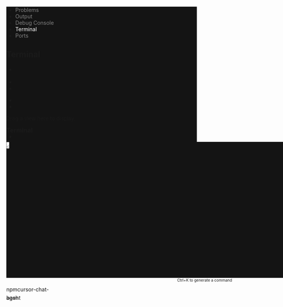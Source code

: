<div class="split-view-view visible" style="top: 553px; height: 426px;"><div class="part panel basepanel bottom pane-composite-part" id="workbench.parts.panel" role="none" style="background-color: rgb(20, 20, 20); border-left-color: rgba(255, 255, 255, 0.05); border-right-color: rgba(255, 255, 255, 0.05); border-bottom-color: rgba(255, 255, 255, 0.05);"><div class="composite title has-composite-bar" style="border-top-color: rgba(255, 255, 255, 0.05);"><div class="composite-bar-container"><div class="composite-bar"><div class="monaco-action-bar"><ul class="actions-container" role="tablist" aria-label="Active View Switcher"><li class="action-item composite-bar-action-tab" role="tab" draggable="true" aria-label="" aria-expanded="false" aria-selected="false" tabindex="0" style="--insert-border-color: #ffffff;"><div class="status-indicator"></div><a class="action-label" aria-label="Problems (Ctrl+Shift+M)" style="color: rgba(204, 204, 204, 0.6);">Problems</a><div class="badge" aria-hidden="true" aria-label="Problems (Ctrl+Shift+M)" style="display: none;"><div class="badge-content" style="color: rgb(20, 20, 20); background-color: rgb(136, 192, 208);"></div></div><div class="codicon codicon-close remove-button" style="position: absolute; right: 0px; top: 50%; transform: translateY(-50%); cursor: pointer; z-index: 2; opacity: 0; pointer-events: none;"></div><div class="active-item-indicator"></div></li><li class="action-item composite-bar-action-tab" role="tab" draggable="true" aria-label="" aria-expanded="false" aria-selected="false" style="--insert-border-color: #ffffff;"><div class="status-indicator"></div><a class="action-label" aria-label="Output (Ctrl+M Ctrl+H)" style="color: rgba(204, 204, 204, 0.6);">Output</a><div class="badge" aria-hidden="true" aria-label="Output (Ctrl+M Ctrl+H)" style="display: none;"><div class="badge-content" style="color: rgb(20, 20, 20); background-color: rgb(136, 192, 208);"></div></div><div class="codicon codicon-close remove-button" style="position: absolute; right: 0px; top: 50%; transform: translateY(-50%); cursor: pointer; z-index: 2; opacity: 0; pointer-events: none;"></div><div class="active-item-indicator"></div></li><li class="action-item composite-bar-action-tab" role="tab" draggable="true" aria-label="Debug Console (Ctrl+Shift+Alt+Y)" aria-expanded="false" aria-selected="false" style="--insert-border-color: #ffffff;"><div class="status-indicator"></div><a class="action-label" aria-label="Debug Console (Ctrl+Shift+Alt+Y)" style="color: rgba(204, 204, 204, 0.6);">Debug Console</a><div class="badge" aria-hidden="true" aria-label="Debug Console (Ctrl+Shift+Alt+Y)" style="display: none;"><div class="badge-content" style="color: rgb(20, 20, 20); background-color: rgb(136, 192, 208);"></div></div><div class="codicon codicon-close remove-button" style="position: absolute; right: 0px; top: 50%; transform: translateY(-50%); cursor: pointer; z-index: 2; opacity: 0; pointer-events: none;"></div><div class="active-item-indicator"></div></li><li class="action-item composite-bar-action-tab checked" role="tab" draggable="true" aria-label="" aria-expanded="true" aria-selected="true" style="--insert-border-color: #ffffff;"><div class="status-indicator"></div><a class="action-label" aria-label="Terminal (Ctrl+`)" style="color: rgb(255, 255, 255); border-bottom-color: rgba(255, 255, 255, 0);">Terminal</a><div class="badge" aria-hidden="true" aria-label="Terminal (Ctrl+`)" style="display: none;"><div class="badge-content" style="color: rgb(20, 20, 20); background-color: rgb(136, 192, 208);"></div></div><div class="codicon codicon-close remove-button" style="position: absolute; right: 0px; top: 50%; transform: translateY(-50%); cursor: pointer; z-index: 2; opacity: 0; pointer-events: none;"></div><div class="active-item-indicator"></div></li><li class="action-item composite-bar-action-tab" role="tab" draggable="true" aria-label="" aria-expanded="false" aria-selected="false" style="--insert-border-color: #ffffff;"><div class="status-indicator"></div><a class="action-label" aria-label="Ports" style="color: rgba(204, 204, 204, 0.6);">Ports</a><div class="badge" aria-hidden="true" aria-label="Ports" style="display: none;"><div class="badge-content" style="color: rgb(20, 20, 20); background-color: rgb(136, 192, 208);"></div></div><div class="codicon codicon-close remove-button" style="position: absolute; right: 0px; top: 50%; transform: translateY(-50%); cursor: pointer; z-index: 2; opacity: 0; pointer-events: none;"></div><div class="active-item-indicator"></div></li></ul></div></div></div><div class="title-label"><h2 custom-hover="true" draggable="true">Terminal</h2></div><div class="title-actions"><div class="monaco-toolbar"><div class="monaco-action-bar"><ul class="actions-container" role="toolbar" aria-label="Terminal actions"><li class="action-item monaco-dropdown-with-primary" role="presentation"><div class="action-container menu-entry" role="button" custom-hover="true" tabindex="0"><a class="action-label codicon codicon-plus" role="button" aria-label="New Terminal (Ctrl+Shift+`)
[Alt] Split Terminal (Ctrl+Shift+5)"></a><div class="badge" aria-hidden="true" style="display: none;"><div class="badge-content"></div></div></div><div class="dropdown-action-container"><div class="monaco-dropdown"><div class="dropdown-label"><a class="action-label codicon codicon-chevron-down" role="button" aria-haspopup="true" aria-expanded="false" custom-hover="true" aria-label="Launch Profile..."></a></div></div></div></li><li class="action-item menu-entry" role="presentation" custom-hover="true"><a class="action-label codicon codicon-settings-gear" role="button" aria-label="Settings"></a><div class="badge" aria-hidden="true" style="display: none;"><div class="badge-content"></div></div></li><li class="action-item" role="presentation"><div class="monaco-dropdown"><div class="dropdown-label"><a class="action-label codicon codicon-ellipsis-two" role="button" aria-haspopup="true" aria-expanded="false" custom-hover="true" aria-label="Close, Export, Settings and More..."></a></div></div></li></ul></div></div></div><div class="global-actions"><div class="monaco-toolbar"><div class="monaco-action-bar"><ul class="actions-container" role="toolbar"><li class="action-item menu-entry" role="presentation" custom-hover="true"><a class="action-label codicon codicon-panel-maximize" role="checkbox" aria-label="Maximize Panel Size" aria-checked="false" tabindex="0"></a><div class="badge" aria-hidden="true" style="display: none;"><div class="badge-content"></div></div></li><li class="action-item menu-entry" role="presentation" custom-hover="true"><a class="action-label codicon codicon-panel-close" role="button" aria-label="Hide Panel"></a><div class="badge" aria-hidden="true" style="display: none;"><div class="badge-content"></div></div></li></ul></div></div></div></div><div class="content" style="width: 1169px; height: 391px;"><div class="monaco-progress-container" role="progressbar" aria-valuemin="0" aria-hidden="true" style="display: none;"><div class="progress-bit" style="background-color: var(--vscode-progressBar-background);"></div></div><div class="empty-pane-message-area"><div class="empty-pane-message">Drag a view here to display.</div></div><div class="composite panel" id="terminal"><div class="monaco-pane-view" data-keybinding-context="11"><div class="monaco-split-view2 horizontal"><div class="sash-container"></div><div class="monaco-scrollable-element " role="presentation" style="position: relative; overflow: hidden;"><div class="split-view-container" style="overflow: hidden;"><div class="split-view-view visible" style="left: 0px; width: 1169px;"><div class="pane expanded horizontal merged-header" data-keybinding-context="12" style="border-left: 1px solid var(--vscode-panelSection-border);"><div class="pane-header expanded hidden" tabindex="0" role="button" aria-label="Terminal Section" aria-expanded="true" draggable="true" style="line-height: 0px; color: var(--vscode-panelSectionHeader-foreground); background-color: var(--vscode-panelSectionHeader-background);"><div class="twisties-container-in-view-pane-header twisty-container codicon-view-pane-container-expanded codicon"></div><div class="icon codicon codicon-terminal-view-icon" custom-hover="true" aria-label="Terminal" style="color: var(--vscode-panelSectionHeader-foreground, var(--vscode-foreground));"></div><h3 class="title" custom-hover="true">Terminal</h3><div class="actions"><div class="monaco-toolbar"><div class="monaco-action-bar"><ul class="actions-container" role="toolbar" aria-label="Terminal actions"><li class="action-item menu-entry" role="presentation" custom-hover="true"><a class="action-label codicon codicon-settings-gear" role="button" aria-label="Settings"></a><div class="badge" aria-hidden="true" style="display: none;"><div class="badge-content"></div></div></li><li class="action-item" role="presentation"><div class="monaco-dropdown"><div class="dropdown-label"><a class="action-label codicon codicon-ellipsis-two" role="button" aria-haspopup="true" aria-expanded="false" custom-hover="true" aria-label="More Actions..."></a></div></div></li></ul></div></div></div></div><div class="pane-body shell-integration integrated-terminal wide"><style type="text/css" media="screen"></style><style type="text/css" media="screen"></style><div class="monaco-split-view2 horizontal"><div class="sash-container"><div class="monaco-sash vertical" style="left: 1047px;"></div></div><div class="monaco-scrollable-element " role="presentation" style="position: relative; overflow: hidden;"><div class="split-view-container" style="overflow: hidden;"><div class="split-view-view visible" style="left: 0px; width: 1049px;"><div class="terminal-outer-container"><div class="terminal-groups-container"><div class="terminal-group" style=""><div class="monaco-split-view2 horizontal"><div class="sash-container"></div><div class="monaco-scrollable-element " role="presentation" style="position: relative; overflow: hidden;"><div class="split-view-container" style="overflow: hidden;"><div class="split-view-view visible" style="left: 0px; width: 1049px;"><div class="terminal-split-pane"><div class="terminal-wrapper active" data-keybinding-context="16" style="display: flex; flex-direction: column;"><div class="xterm-wrapper" style="flex-grow: 1; flex-shrink: 1; min-height: 0px;"><div class="blocks-overlay"></div><div dir="ltr" class="terminal xterm"><canvas class="xterm-decoration-overview-ruler" width="14" height="360" style="width: 14px; height: 360px;"></canvas><div class="xterm-viewport"></div><div class="xterm-scrollable-element " role="presentation" style="position: relative; background-color: rgb(20, 20, 20);"><div class="xterm-screen" style="width: 1008px; height: 360px;"><div class="xterm-helpers"><textarea class="xterm-helper-textarea" aria-label="Terminal 1, npm
Run the command: Toggle Screen Reader Accessibility Mode for an optimized screen reader experience
Use Shift+Alt+F1 for terminal accessibility help" aria-multiline="false" autocorrect="off" autocapitalize="off" spellcheck="false" tabindex="0" style="left: 0px; top: 342px; width: 8px; height: 18px; line-height: 18px; z-index: -5;"></textarea><div class="composition-view"></div></div><style>.xterm .xterm-scrollable-element > .scrollbar > .slider {
  background: #40404054;
}
.xterm .xterm-scrollable-element > .scrollbar > .slider:hover {
  background: #40404054;
}
.xterm .xterm-scrollable-element > .scrollbar > .slider.active {
  background: #60606054;
}</style><div class="xterm-decoration-container"><div class="terminal-command-decoration codicon xterm-decoration default-color default codicon-terminal-decoration-incomplete" style="width: 8px; height: 18px; top: 18px; line-height: 18px; display: none; font-size: 16px; margin-left: -17px;"></div><div class="terminal-command-decoration codicon xterm-decoration default-color default codicon-terminal-decoration-incomplete" style="width: 8px; height: 18px; top: 0px; line-height: 18px; display: none; font-size: 16px; margin-left: -17px;"></div></div><div class="terminal-widget-container"></div><canvas class="xterm-link-layer" width="1008" height="360" style="z-index: 2; width: 1008px; height: 360px;"></canvas><canvas width="1008" height="360" style="width: 1008px; height: 360px;"></canvas></div><div role="presentation" aria-hidden="true" class="invisible scrollbar horizontal" style="position: absolute; width: 0px; height: 0px; left: 0px; bottom: 0px;"><div class="slider" style="position: absolute; top: 0px; left: 0px; height: 0px; transform: translate3d(0px, 0px, 0px); contain: strict; width: 0px;"></div></div><div role="presentation" aria-hidden="true" class="invisible scrollbar vertical fade" style="position: absolute; width: 14px; height: 360px; right: 0px; top: 0px;"><div class="slider" style="position: absolute; top: 321px; left: 0px; width: 14px; transform: translate3d(0px, 0px, 0px); contain: strict; height: 20px;"></div></div></div></div></div><div class="prompt-bar-container" style="display: block;"><div class="prompt-bar-hint" style="text-align: center; opacity: 1; color: var(--vscode-input-placeholderForeground); font-size: 10px; height: 20px;"> Ctrl+K to generate a command</div></div></div></div></div></div><div role="presentation" aria-hidden="true" class="invisible scrollbar horizontal" style="position: absolute; width: 1049px; height: 10px; left: 0px; bottom: 0px;"><div class="slider" style="position: absolute; top: 0px; left: 0px; height: 10px; transform: translate3d(0px, 0px, 0px); contain: strict; width: 1049px;"></div></div><div role="presentation" aria-hidden="true" class="invisible scrollbar vertical" style="position: absolute; width: 0px; height: 0px; right: 0px; top: 0px;"><div class="slider" style="position: absolute; top: 0px; left: 0px; width: 10px; transform: translate3d(0px, 0px, 0px); contain: strict; height: 0px;"></div></div><div class="shadow"></div><div class="shadow"></div><div class="shadow"></div></div></div></div><div class="terminal-group" style="display: none;"><div class="monaco-split-view2 horizontal"><div class="sash-container"></div><div class="monaco-scrollable-element " role="presentation" style="position: relative; overflow: hidden;"><div class="split-view-container" style="overflow: hidden;"><div class="split-view-view visible" style="left: 0px; width: 1049px;"><div class="terminal-split-pane"><div class="terminal-wrapper" data-keybinding-context="17" style="display: flex; flex-direction: column;"><div class="xterm-wrapper" style="flex-grow: 1; flex-shrink: 1; min-height: 0px;"><div class="blocks-overlay"></div></div><div class="prompt-bar-container" style="display: block;"><div class="prompt-bar-hint" style="text-align: center; opacity: 1; color: var(--vscode-input-placeholderForeground); font-size: 10px; height: 20px;"> Ctrl+K to generate a command</div></div></div></div></div></div><div role="presentation" aria-hidden="true" class="invisible scrollbar horizontal" style="position: absolute; width: 1049px; height: 10px; left: 0px; bottom: 0px;"><div class="slider" style="position: absolute; top: 0px; left: 0px; height: 10px; transform: translate3d(0px, 0px, 0px); contain: strict; width: 1049px;"></div></div><div role="presentation" aria-hidden="true" class="invisible scrollbar vertical" style="position: absolute; width: 0px; height: 0px; right: 0px; top: 0px;"><div class="slider" style="position: absolute; top: 0px; left: 0px; width: 10px; transform: translate3d(0px, 0px, 0px); contain: strict; height: 0px;"></div></div><div class="shadow"></div><div class="shadow"></div><div class="shadow"></div></div></div></div></div></div></div><div class="split-view-view visible" style="left: 1049px; width: 120px;"><div class="tabs-container has-text"><div class="tabs-list-container"><div class="tabs-list"><div class="monaco-list list_id_1 mouse-support selection-single" tabindex="0" role="list" aria-label="Terminal tabs" aria-multiselectable="true" data-keybinding-context="13"><div class="monaco-scrollable-element " role="presentation" style="position: relative; overflow: hidden;"><div class="monaco-list-rows" style="transform: translate3d(0px, 0px, 0px); overflow: hidden; contain: strict; height: 44px; left: 0px; top: 0px;"><div class="monaco-list-row selected" role="listitem" data-index="0" data-last-element="false" data-parity="even" aria-setsize="2" aria-posinset="1" id="list_id_1_0" aria-selected="true" aria-label="Terminal 1 npm" style="top: 0px; height: 22px; line-height: 22px;" draggable="true"><div class="terminal-tabs-entry is-active has-text"><div class="monaco-icon-label file-icon 7662477cf8ad53a85c5072ed0b571a0d-name-dir-icon 1-name-file-icon name-file-icon ext-file-icon unknown-lang-file-icon" aria-label="$(terminal-bash) npm" custom-hover="true"><div class="monaco-icon-label-container"><span class="monaco-icon-name-container"><a class="label-name"><span class="monaco-highlighted-label"><span class="codicon codicon-terminal-bash"></span> npm</span></a></span><span class="monaco-icon-description-container"><span class="label-description"><span class="monaco-highlighted-label">cursor-chat-agent</span></span></span></div><div class="actions"><div class="monaco-action-bar"><ul class="actions-container" role="toolbar"><li class="action-item" role="presentation" custom-hover="true"><a class="action-label codicon codicon-split-horizontal" role="button" aria-label="Split (Ctrl+Shift+5)" tabindex="0"></a></li><li class="action-item" role="presentation" custom-hover="true"><a class="action-label codicon codicon-trashcan" role="button" aria-label="Kill (Delete)"></a></li></ul></div></div></div></div></div><div class="monaco-list-row" role="listitem" data-index="1" data-last-element="true" data-parity="odd" aria-setsize="2" aria-posinset="2" id="list_id_1_1" aria-selected="false" aria-label="Terminal 2 bash" style="top: 22px; height: 22px; line-height: 22px;" draggable="true"><div class="terminal-tabs-entry has-text"><div class="monaco-icon-label file-icon 7662477cf8ad53a85c5072ed0b571a0d-name-dir-icon 2-name-file-icon name-file-icon ext-file-icon unknown-lang-file-icon" aria-label="$(terminal-bash) bash" custom-hover="true"><div class="monaco-icon-label-container"><span class="monaco-icon-name-container"><a class="label-name"><span class="monaco-highlighted-label"><span class="codicon codicon-terminal-bash"></span> bash</span></a></span></div><div class="actions"><div class="monaco-action-bar"><ul class="actions-container" role="toolbar"><li class="action-item" role="presentation" custom-hover="true"><a class="action-label codicon codicon-split-horizontal" role="button" aria-label="Split (Ctrl+Shift+5)" tabindex="0"></a></li><li class="action-item" role="presentation" custom-hover="true"><a class="action-label codicon codicon-trashcan" role="button" aria-label="Kill (Delete)"></a></li></ul></div></div></div></div></div></div><div role="presentation" aria-hidden="true" class="invisible scrollbar horizontal" style="position: absolute; width: 0px; height: 10px; left: 0px; bottom: 0px;"><div class="slider" style="position: absolute; top: 0px; left: 0px; height: 10px; transform: translate3d(0px, 0px, 0px); contain: strict; width: 0px;"></div></div><div role="presentation" aria-hidden="true" class="invisible scrollbar vertical" style="position: absolute; width: 10px; height: 391px; right: 0px; top: 0px;"><div class="slider" style="position: absolute; top: 0px; left: 0px; width: 10px; transform: translate3d(0px, 0px, 0px); contain: strict; height: 391px;"></div></div><div class="shadow"></div><div class="shadow"></div><div class="shadow"></div></div><style type="text/css" media="screen">.monaco-list.list_id_1:focus .monaco-list-row.focused { background-color: var(--vscode-list-focusBackground); }
.monaco-list.list_id_1:focus .monaco-list-row.focused:hover { background-color: var(--vscode-list-focusBackground); }
.monaco-list.list_id_1:focus .monaco-list-row.focused { color: var(--vscode-list-focusForeground); }
.monaco-list.list_id_1:focus .monaco-list-row.selected { background-color: var(--vscode-list-activeSelectionBackground); }
.monaco-list.list_id_1:focus .monaco-list-row.selected:hover { background-color: var(--vscode-list-activeSelectionBackground); }
.monaco-list.list_id_1:focus .monaco-list-row.selected { color: var(--vscode-list-activeSelectionForeground); }
.monaco-list.list_id_1:focus .monaco-list-row.selected .codicon { color: var(--vscode-list-activeSelectionIconForeground); }

				.monaco-drag-image,
				.monaco-list.list_id_1:focus .monaco-list-row.selected.focused { background-color: var(--vscode-list-activeSelectionBackground); }
			

				.monaco-drag-image,
				.monaco-list.list_id_1:focus .monaco-list-row.selected.focused { color: var(--vscode-list-activeSelectionForeground); }
			
.monaco-list.list_id_1 .monaco-list-row.focused .codicon { color:  var(--vscode-list-inactiveSelectionIconForeground); }
.monaco-list.list_id_1 .monaco-list-row.focused { background-color:  var(--vscode-list-inactiveFocusBackground); }
.monaco-list.list_id_1 .monaco-list-row.focused:hover { background-color:  var(--vscode-list-inactiveFocusBackground); }
.monaco-list.list_id_1 .monaco-list-row.selected { background-color:  var(--vscode-list-inactiveSelectionBackground); }
.monaco-list.list_id_1 .monaco-list-row.selected:hover { background-color:  var(--vscode-list-inactiveSelectionBackground); }
.monaco-list.list_id_1 .monaco-list-row.selected { color: var(--vscode-list-inactiveSelectionForeground); }
.monaco-list.list_id_1:not(.drop-target):not(.dragging) .monaco-list-row:hover:not(.selected):not(.focused) { background-color: var(--vscode-list-hoverBackground); }
.monaco-list.list_id_1:not(.drop-target):not(.dragging) .monaco-list-row:hover:not(.selected):not(.focused) { color:  var(--vscode-list-hoverForeground); }
.monaco-list.list_id_1:focus .monaco-list-row.focused.selected { outline: 1px solid var(--vscode-list-focusAndSelectionOutline, var(--vscode-contrastActiveBorder, var(--vscode-list-focusOutline))); outline-offset: -1px;}

				.monaco-drag-image,
				.monaco-list.list_id_1:focus .monaco-list-row.focused { outline: 1px solid var(--vscode-list-focusOutline); outline-offset: -1px; }
				.monaco-workbench.context-menu-visible .monaco-list.list_id_1.last-focused .monaco-list-row.focused { outline: 1px solid var(--vscode-list-focusOutline); outline-offset: -1px; }
			
.monaco-list.list_id_1 .monaco-list-row.focused.selected { outline: 1px dotted var(--vscode-contrastActiveBorder, var(--vscode-list-inactiveFocusOutline)); outline-offset: -1px; }
.monaco-list.list_id_1 .monaco-list-row.selected { outline: 1px dotted var(--vscode-contrastActiveBorder); outline-offset: -1px; }
.monaco-list.list_id_1 .monaco-list-row.focused { outline: 1px dotted var(--vscode-list-inactiveFocusOutline); outline-offset: -1px; }
.monaco-list.list_id_1 .monaco-list-row:hover { outline: 1px dashed var(--vscode-contrastActiveBorder); outline-offset: -1px; }

				.monaco-list.list_id_1.drop-target,
				.monaco-list.list_id_1 .monaco-list-rows.drop-target,
				.monaco-list.list_id_1 .monaco-list-row.drop-target { background-color: var(--vscode-list-dropBackground) !important; color: inherit !important; }
			

			.monaco-list.list_id_1 .monaco-list-rows.drop-target-before .monaco-list-row:first-child::before,
			.monaco-list.list_id_1 .monaco-list-row.drop-target-before::before {
				content: ""; position: absolute; top: 0px; left: 0px; width: 100%; height: 1px;
				background-color: var(--vscode-list-dropBetweenBackground);
			}

			.monaco-list.list_id_1 .monaco-list-rows.drop-target-after .monaco-list-row:last-child::after,
			.monaco-list.list_id_1 .monaco-list-row.drop-target-after::after {
				content: ""; position: absolute; bottom: 0px; left: 0px; width: 100%; height: 1px;
				background-color: var(--vscode-list-dropBetweenBackground);
			}

				.monaco-table > .monaco-split-view2,
				.monaco-table > .monaco-split-view2 .monaco-sash.vertical::before,
				.monaco-workbench:not(.reduce-motion) .monaco-table:hover > .monaco-split-view2,
				.monaco-workbench:not(.reduce-motion) .monaco-table:hover > .monaco-split-view2 .monaco-sash.vertical::before {
					border-color: var(--vscode-tree-tableColumnsBorder);
				}

				.monaco-workbench:not(.reduce-motion) .monaco-table > .monaco-split-view2,
				.monaco-workbench:not(.reduce-motion) .monaco-table > .monaco-split-view2 .monaco-sash.vertical::before {
					border-color: transparent;
				}
			

				.monaco-table .monaco-list-row[data-parity=odd]:not(.focused):not(.selected):not(:hover) .monaco-table-tr,
				.monaco-table .monaco-list:not(:focus) .monaco-list-row[data-parity=odd].focused:not(.selected):not(:hover) .monaco-table-tr,
				.monaco-table .monaco-list:not(.focused) .monaco-list-row[data-parity=odd].focused:not(.selected):not(:hover) .monaco-table-tr {
					background-color: var(--vscode-tree-tableOddRowsBackground);
				}
			</style></div></div></div></div></div></div><div role="presentation" aria-hidden="true" class="invisible scrollbar horizontal" style="position: absolute; width: 1169px; height: 10px; left: 0px; bottom: 0px;"><div class="slider" style="position: absolute; top: 0px; left: 0px; height: 10px; transform: translate3d(0px, 0px, 0px); contain: strict; width: 1169px;"></div></div><div role="presentation" aria-hidden="true" class="invisible scrollbar vertical" style="position: absolute; width: 0px; height: 0px; right: 0px; top: 0px;"><div class="slider" style="position: absolute; top: 0px; left: 0px; width: 10px; transform: translate3d(0px, 0px, 0px); contain: strict; height: 0px;"></div></div><div class="shadow"></div><div class="shadow"></div><div class="shadow"></div></div></div><div style="display: none; font-family: &quot;Droid Sans Mono&quot;, &quot;monospace&quot;, monospace, monospace; font-size: 14px; line-height: normal;">X</div></div></div></div></div><div role="presentation" aria-hidden="true" class="invisible scrollbar horizontal" style="position: absolute; width: 1169px; height: 10px; left: 0px; bottom: 0px;"><div class="slider" style="position: absolute; top: 0px; left: 0px; height: 10px; transform: translate3d(0px, 0px, 0px); contain: strict; width: 1169px;"></div></div><div role="presentation" aria-hidden="true" class="invisible scrollbar vertical" style="position: absolute; width: 0px; height: 0px; right: 0px; top: 0px;"><div class="slider" style="position: absolute; top: 0px; left: 0px; width: 10px; transform: translate3d(0px, 0px, 0px); contain: strict; height: 0px;"></div></div><div class="shadow"></div><div class="shadow"></div><div class="shadow"></div></div></div></div></div></div></div></div>